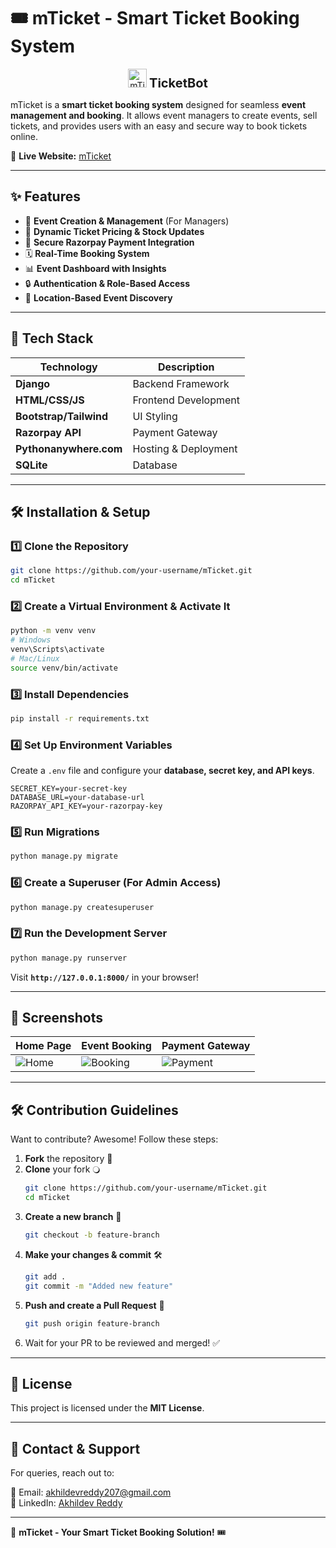 # 🎟️ mTicket - Smart Ticket Booking System

<p align="center" style="display: center; align-items: center; justify-content: center;">
  <img src="https://mticket.pythonanywhere.com/static/images/logo.png" alt="mTicket Logo" width="30">
  <b style="font-size: 20px;">TicketBot</b>
</p>

mTicket is a **smart ticket booking system** designed for seamless **event management and booking**. It allows event managers to create events, sell tickets, and provides users with an easy and secure way to book tickets online.  

🔗 **Live Website:** [mTicket](https://your-mticket-website.com)  

---

## ✨ Features

- 🎫 **Event Creation & Management** (For Managers)
- 🌂 **Dynamic Ticket Pricing & Stock Updates**
- 🛒 **Secure Razorpay Payment Integration**
- 🗓️ **Real-Time Booking System**
- 📊 **Event Dashboard with Insights**
- 🔒 **Authentication & Role-Based Access**
- 📍 **Location-Based Event Discovery**

---

## 🚀 Tech Stack

| Technology  | Description |
|-------------|------------|
| **Django**  | Backend Framework |
| **HTML/CSS/JS** | Frontend Development |
| **Bootstrap/Tailwind** | UI Styling |
| **Razorpay API** | Payment Gateway |
| **Pythonanywhere.com** | Hosting & Deployment |
| **SQLite** | Database |

---

## 🛠️ Installation & Setup

### 1️⃣ Clone the Repository
```bash
git clone https://github.com/your-username/mTicket.git
cd mTicket
```

### 2️⃣ Create a Virtual Environment & Activate It
```bash
python -m venv venv
# Windows
venv\Scripts\activate
# Mac/Linux
source venv/bin/activate
```

### 3️⃣ Install Dependencies
```bash
pip install -r requirements.txt
```

### 4️⃣ Set Up Environment Variables
Create a `.env` file and configure your **database, secret key, and API keys**.
```env
SECRET_KEY=your-secret-key
DATABASE_URL=your-database-url
RAZORPAY_API_KEY=your-razorpay-key
```

### 5️⃣ Run Migrations
```bash
python manage.py migrate
```

### 6️⃣ Create a Superuser (For Admin Access)
```bash
python manage.py createsuperuser
```

### 7️⃣ Run the Development Server
```bash
python manage.py runserver
```
Visit **`http://127.0.0.1:8000/`** in your browser!

---

## 📸 Screenshots  

| Home Page | Event Booking | Payment Gateway |
|-----------|--------------|-----------------|
| ![Home](https://via.placeholder.com/300x200?text=Home) | ![Booking](https://via.placeholder.com/300x200?text=Booking) | ![Payment](https://via.placeholder.com/300x200?text=Payment) |

---

## 🛠️ Contribution Guidelines  

Want to contribute? Awesome! Follow these steps:

1. **Fork** the repository 🍴
2. **Clone** your fork 🔾  
   ```bash
   git clone https://github.com/your-username/mTicket.git
   cd mTicket
   ```
3. **Create a new branch** 🔀  
   ```bash
   git checkout -b feature-branch
   ```
4. **Make your changes & commit** 🛠️  
   ```bash
   git add .
   git commit -m "Added new feature"
   ```
5. **Push and create a Pull Request** 🚀  
   ```bash
   git push origin feature-branch
   ```
6. Wait for your PR to be reviewed and merged! ✅  

---

## 📄 License

This project is licensed under the **MIT License**.

---

## 📢 Contact & Support

For queries, reach out to:

📧 Email: [akhildevreddy207@gmail.com](mailto:akhildevreddy207@gmail.com)  
💼 LinkedIn: [Akhildev Reddy](www.linkedin.com/in/akhildevreddy)  

---

🚀 **mTicket - Your Smart Ticket Booking Solution!** 🎟️  

